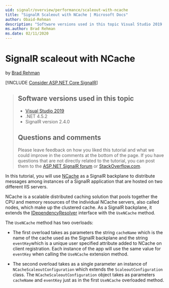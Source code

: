 ```yaml
---
uid: signalr/overview/performance/scaleout-with-ncache
title: "SignalR Scaleout with NCache | Microsoft Docs"
author: Obaid-Rehman
description: "Software versions used in this topic Visual Studio 2019 .NET 4.5.2 SignalR version 2.4.0"
ms.author: Brad Rehman
ms.date: 02/11/2020
---
```

# SignalR scaleout with NCache

by [Brad Rehman](https://github.com/Obaid-Rehman)

[!INCLUDE [Consider ASP.NET Core SignalR](~/includes/signalr/signalr-version-disambiguation.md)]

>## Software versions used in this topic
>
>- [Visual Studio 2019](https://visualstudio.microsoft.com/)
>- .NET 4.5.2
>- SignalR version 2.4.0
>
>## Questions and comments
>
>Please leave feedback on how you liked this tutorial and what we could improve in the comments at the bottom of the page. If you have questions that are not directly related to the tutorial, you can post them to the [ASP.NET SignalR forum](https://forums.asp.net/1254.aspx/1?ASP+NET+SignalR) or [StackOverflow.com](http://stackoverflow.com/).

In this tutorial, you will use [NCache](https://www.alachisoft.com/ncache) as a SignalR backplane to distribute messages among instances of a SignalR application that are hosted on two different IIS servers.

NCache is a scalable distributed caching solution that pools together the CPU and memory resources of the individual NCache servers, also called nodes, which make up the clustered cache. As a SignalR backplane, it extends the [IDependencyResolver](https://docs.microsoft.com/en-us/dotnet/api/system.web.mvc.idependencyresolver?view=aspnet-mvc-5.2) interface with the `UseNCache` method. 

The `UseNCache` method has two overloads: 

- The first overload takes as parameters the string `cacheName` which is the name of the cache used as the SignalR backplane and the string `eventKey`which is a unique user specified attribute added to NCache on client registration. Each instance of the app will use the same value for `eventKey` when calling the `UseNCache` extension method.

- The second overload takes as a single parameter an instance of `NCacheScaleoutConfiguration` which extends the `ScaleoutConfiguration`  class. The `NCacheScaleoutConfiguration` object takes as parameters `cacheName` and `eventKey` just as in the first `UseNCache` overloaded method.



